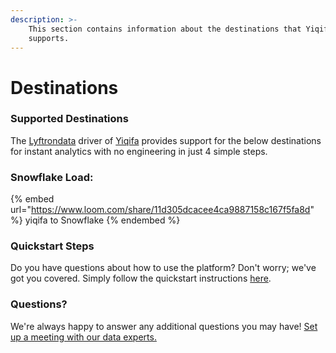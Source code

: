 ```yaml
---
description: >-
    This section contains information about the destinations that Yiqifa
    supports.
---
```


# Destinations

### Supported Destinations

The [Lyftrondata](https://www.lyftrondata.com/) driver of [Yiqifa](https://www.lyftrondata.com/integration/yiqifa/) provides support for the below destinations for instant analytics with no engineering in just 4 simple steps.

### Snowflake Load:

{% embed url="https://www.loom.com/share/11d305dcacee4ca9887158c167f5fa8d" %}
yiqifa to Snowflake
{% endembed %}

### Quickstart Steps

Do you have questions about how to use the platform? Don't worry; we've got you covered. Simply follow the quickstart instructions [here](../../../quickstart-steps.md).

### Questions? <a href="#questions" id="questions"></a>

We're always happy to answer any additional questions you may have! [Set up a meeting with our data experts.](https://www.lyftrondata.com/book-a-meeting/)
